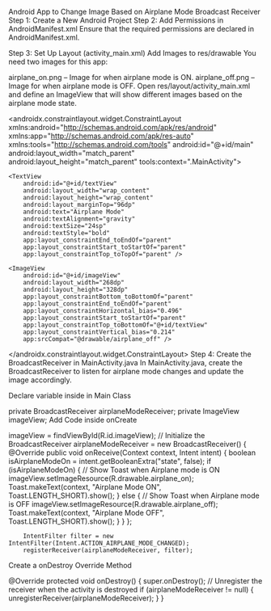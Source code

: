 Android App to Change Image Based on Airplane Mode Broadcast Receiver
Step 1: Create a New Android Project
Step 2: Add Permissions in AndroidManifest.xml
Ensure that the required permissions are declared in AndroidManifest.xml.

<uses-permission android:name="android.permission.ACCESS_NETWORK_STATE" />
Step 3: Set Up Layout (activity_main.xml)
Add Images to res/drawable You need two images for this app:

airplane_on.png – Image for when airplane mode is ON.
airplane_off.png – Image for when airplane mode is OFF.
Open res/layout/activity_main.xml and define an ImageView that will show different images based on the airplane mode state.

<?xml version="1.0" encoding="utf-8"?>
<androidx.constraintlayout.widget.ConstraintLayout xmlns:android="http://schemas.android.com/apk/res/android"
    xmlns:app="http://schemas.android.com/apk/res-auto"
    xmlns:tools="http://schemas.android.com/tools"
    android:id="@+id/main"
    android:layout_width="match_parent"
    android:layout_height="match_parent"
    tools:context=".MainActivity">

    <TextView
        android:id="@+id/textView"
        android:layout_width="wrap_content"
        android:layout_height="wrap_content"
        android:layout_marginTop="96dp"
        android:text="Airplane Mode"
        android:textAlignment="gravity"
        android:textSize="24sp"
        android:textStyle="bold"
        app:layout_constraintEnd_toEndOf="parent"
        app:layout_constraintStart_toStartOf="parent"
        app:layout_constraintTop_toTopOf="parent" />

    <ImageView
        android:id="@+id/imageView"
        android:layout_width="268dp"
        android:layout_height="328dp"
        app:layout_constraintBottom_toBottomOf="parent"
        app:layout_constraintEnd_toEndOf="parent"
        app:layout_constraintHorizontal_bias="0.496"
        app:layout_constraintStart_toStartOf="parent"
        app:layout_constraintTop_toBottomOf="@+id/textView"
        app:layout_constraintVertical_bias="0.214"
        app:srcCompat="@drawable/airplane_off" />

</androidx.constraintlayout.widget.ConstraintLayout>
Step 4: Create the BroadcastReceiver in MainActivity.java
In MainActivity.java, create the BroadcastReceiver to listen for airplane mode changes and update the image accordingly.

Declare variable inside in Main Class

private BroadcastReceiver airplaneModeReceiver;
private ImageView imageView;
Add Code inside onCreate

imageView = findViewById(R.id.imageView);
        // Initialize the BroadcastReceiver
        airplaneModeReceiver = new BroadcastReceiver() {
            @Override
            public void onReceive(Context context, Intent intent) {
                boolean isAirplaneModeOn = intent.getBooleanExtra("state", false);
                if (isAirplaneModeOn) {
                    // Show Toast when Airplane mode is ON
                    imageView.setImageResource(R.drawable.airplane_on);
                    Toast.makeText(context, "Airplane Mode ON", Toast.LENGTH_SHORT).show();
                } else {
                    // Show Toast when Airplane mode is OFF
                    imageView.setImageResource(R.drawable.airplane_off);
                    Toast.makeText(context, "Airplane Mode OFF", Toast.LENGTH_SHORT).show();
                }
            }
        };

        IntentFilter filter = new IntentFilter(Intent.ACTION_AIRPLANE_MODE_CHANGED);
        registerReceiver(airplaneModeReceiver, filter);
Create a onDestroy Override Method

 @Override
    protected void onDestroy() {
        super.onDestroy();
        // Unregister the receiver when the activity is destroyed
        if (airplaneModeReceiver != null) {
            unregisterReceiver(airplaneModeReceiver);
        }
    }
